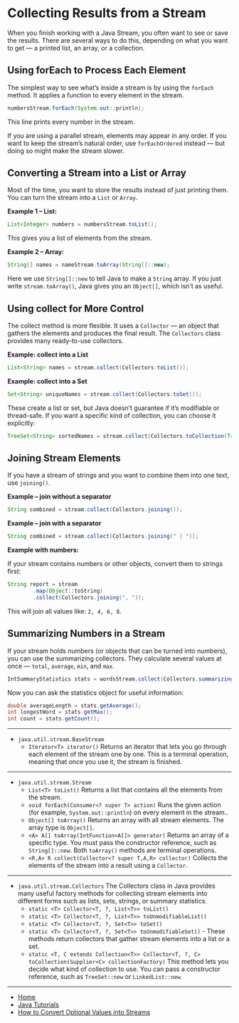 # Collecting Results from a Stream

When you finish working with a Java Stream, you often want to see or save the results.
There are several ways to do this, depending on what you want to get — a printed list, an array, or a collection.

## Using forEach to Process Each Element

The simplest way to see what’s inside a stream is by using the `forEach` method. It applies a function to every element in the stream.

```java
numbersStream.forEach(System.out::println);
```

This line prints every number in the stream.

If you are using a parallel stream, elements may appear in any order. If you want to keep the stream’s natural order, use 
`forEachOrdered` instead — but doing so might make the stream slower.

## Converting a Stream into a List or Array

Most of the time, you want to store the results instead of just printing them.
You can turn the stream into a `List` or `Array`.

**Example 1 – List:**

```java
List<Integer> numbers = numbersStream.toList();
```

This gives you a list of elements from the stream.

**Example 2 – Array:**

```java
String[] names = nameStream.toArray(String[]::new);
```

Here we use `String[]::new` to tell Java to make a `String` array.
If you just write `stream.toArray()`, Java gives you an `Object[]`, which isn’t as useful.

## Using collect for More Control

The collect method is more flexible. It uses a `Collector` — an object that gathers the elements and produces the final result. 
The `Collectors` class provides many ready-to-use collectors.

**Example: collect into a List**

```java
List<String> names = stream.collect(Collectors.toList());
```

**Example: collect into a Set**
```java
Set<String> uniqueNames = stream.collect(Collectors.toSet());
```

These create a list or set, but Java doesn’t guarantee if it’s modifiable or thread-safe.
If you want a specific kind of collection, you can choose it explicitly:

```java
TreeSet<String> sortedNames = stream.collect(Collectors.toCollection(TreeSet::new));
```

## Joining Stream Elements

If you have a stream of strings and you want to combine them into one text, use `joining()`.

**Example – join without a separator**

```java
String combined = stream.collect(Collectors.joining());
```

**Example – join with a separator**

```java
String combined = stream.collect(Collectors.joining(" | "));
```

**Example with numbers:**

If your stream contains numbers or other objects, convert them to strings first:

```java
String report = stream
        .map(Object::toString)
        .collect(Collectors.joining(", "));

```

This will join all values like: `2, 4, 6, 8`.

## Summarizing Numbers in a Stream

If your stream holds numbers (or objects that can be turned into numbers), you can use the summarizing collectors.
They calculate several values at once — `total`, `average`, `min`, and `max`.

```java
IntSummaryStatistics stats = wordsStream.collect(Collectors.summarizingInt(String::length));
```

Now you can ask the statistics object for useful information:

```java
double averageLength = stats.getAverage();
int longestWord = stats.getMax();
int count = stats.getCount();
```

---

- `java.util.stream.BaseStream` 
  - `Iterator<T> iterator()` Returns an iterator that lets you go through each element of the stream one by one.
        This is a terminal operation, meaning that once you use it, the stream is finished.

---

- `java.util.stream.Stream` 
  - `List<T> toList()` Returns a list that contains all the elements from the stream.
  - `void forEach(Consumer<? super T> action)` Runs the given action (for example, `System.out::println`) on every element in the stream..
  - `Object[] toArray()` Returns an array with all stream elements. The array type is `Object[]`.
  - `<A> A[] toArray(IntFunction<A[]> generator)` Returns an array of a specific type. You must pass the constructor reference, such as `String[]::new`.
        Both `toArray()` methods are terminal operations.
  - `<R,A> R collect(Collector<? super T,A,R> collector)` Collects the elements of the stream into a result using a `Collector`.

---        

- `java.util.stream.Collectors` The Collectors class in Java provides many useful factory methods for collecting stream elements 
        into different forms such as lists, sets, strings, or summary statistics.
  - `static <T> Collector<T, ?, List<T>> toList()`
  - `static <T> Collector<T, ?, List<T>> toUnmodifiableList()`
  - `static <T> Collector<T, ?, Set<T>> toSet()`
  - `static <T> Collector<T, ?, Set<T>> toUnmodifiableSet()`
        - These methods return collectors that gather stream elements into a list or a set.
  - `static <T, C extends Collection<T>> Collector<T, ?, C> toCollection(Supplier<C> collectionFactory)` This method lets you decide what kind of collection to use.
        You can pass a constructor reference, such as `TreeSet::new` or `LinkedList::new`.

---

- [Home](./../../README.md)
- [Java Tutorials](./../tutorials.md)
- [How to Convert Optional Values into Streams](./5_How_to_Convert_Optional_Values_into_Streams.md)
